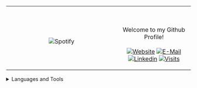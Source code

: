 <table width="100%"> 
  <tr>
  <td width="60%" align="center">
      
&nbsp; <br> ![Spotify](https://novatorem-two-ruby.vercel.app/api/spotify)

  </td>
  <td width=40%">

  <br><p align="center"> Welcome to my Github Profile! <br><br>
    [![Website](https://img.shields.io/badge/my%20stuff-website-blue?style=flat-square&logo=github)](https://jonathan-r0.github.io)
    [![E-Mail](https://img.shields.io/badge/email-reveal-2a8?style=flat-square&logo=gmail&logoColor=white)](https://mailhide.io/e/OO0HCCzs)
    [![Linkedin](https://img.shields.io/badge/linked-in-369?style=flat-square&logo=linkedin&logoColor=white&color=blue)](https://www.linkedin.com/in/jonathan-rosenblatt-7b38981b4/)
    [![Visits](https://komarev.com/ghpvc/?username=Jonathan-R0&logo=GitHub&label=github%20visits&color=336699&logoColor=white&style=flat-square)](https://github.com/Jonathan-R0)
  </p>
  </td>
</table>

<details>
<summary>Languages and Tools</summary>
  <pre> 
    [![C](http://img.shields.io/badge/-C-A8B9CC?style=flat-square&logo=c&logoColor=ffffff)]
    ![C++](https://img.shields.io/badge/-C++-A8B9CC?style=flat-square&logo=cpplogoColor=ffffff)
    ![Git](https://img.shields.io/badge/-Git-%23F05032?style=flat-square&logo=git&logoColor=%23ffffff)
    ![GitHub](https://img.shields.io/badge/-GitHub-181717?style=flat-square&logo=github)
    ![Vim](http://img.shields.io/badge/-Vim-007ACC?style=flat-square&logo=vim&logoColor=ffffff)
    ![Python](http://img.shields.io/badge/-Python-3776AB?style=flat-square&logo=python&logoColor=ffffff)
    ![Java](http://img.shields.io/badge/-Java-5B4638?style=flat-square&logo=java&logoColor=ffffff)
    ![HTML5](https://img.shields.io/badge/-HTML5-%23E44D27?style=flat-square&logo=html5&logoColor=ffffff)
    ![CSS3](https://img.shields.io/badge/-CSS3-%231572B6?style=flat-square&logo=css3)
    ![Markdown](https://img.shields.io/badge/-Markdown-000000?style=flat-square&logo=markdown)
    ![VS Code](http://img.shields.io/badge/-VS%20Code-007ACC?style=flat-square&logo=visual-studio-code&logoColor=ffffff)
    ![TypeScript](http://img.shields.io/badge/-TypeScript-A8B9CC?style=flat-square&logo=typescript&logoColor=ffffff)
    ![JavaScript](http://img.shields.io/badge/-JavaScript-A8B9CC?style=flat-square&logo=javascript&logoColor=ffffff)
  </pre>
</details>

[//]: <> (The `&nbsp;` is to have Aphelion take up more space)
